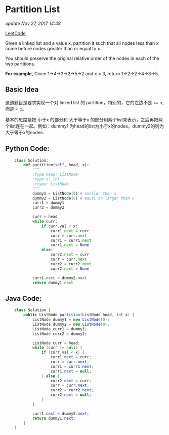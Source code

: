# Partition List

_update Nov 27, 2017 14:48_

[LeetCode](https://leetcode.com/problems/partition-list/description/)

Given a linked list and a value x, partition it such that all nodes less than x come before nodes greater than or equal to x.

You should preserve the original relative order of the nodes in each of the two partitions.

**For example,** Given 1-&gt;4-&gt;3-&gt;2-&gt;5-&gt;2 and x = 3, return 1-&gt;2-&gt;2-&gt;4-&gt;3-&gt;5.

## Basic Idea

这道题目是要求实现一个对 linked list 的 partition，特别的，它的左边不是 `<= x`, 而是 `< x`。

基本的思路是把 小于x 的部分和 大于等于x 的部分用两个list来表示，之后再把两个list连在一起。例如：dummy1 为head的list为小于x的nodes，dummy2的则为大于等于x的nodes.

## Python Code:

```python
    class Solution:
        def partition(self, head, x):
            """
            :type head: ListNode
            :type x: int
            :rtype: ListNode
            """
            dummy1 = ListNode(0) # smaller than x
            dummy2 = ListNode(0) # equal or larger than x
            curr1 = dummy1
            curr2 = dummy2

            curr = head
            while curr:
                if curr.val < x:
                    curr1.next = curr
                    curr = curr.next
                    curr1 = curr1.next
                    curr1.next = None
                else:
                    curr2.next = curr
                    curr = curr.next
                    curr2 = curr2.next
                    curr2.next = None

            curr1.next = dummy2.next
            return dummy1.next
```

## Java Code:

```java
    class Solution {
        public ListNode partition(ListNode head, int x) {
            ListNode dummy1 = new ListNode(0);
            ListNode dummy2 = new ListNode(0);
            ListNode curr1 = dummy1;
            ListNode curr2 = dummy2;

            ListNode curr = head;
            while (curr != null) {
                if (curr.val < x) {
                    curr1.next = curr;
                    curr = curr.next;
                    curr1 = curr1.next;
                    curr1.next = null;
                } else {
                    curr2.next = curr;
                    curr = curr.next;
                    curr2 = curr2.next;
                    curr2.next = null;
                }
            }

            curr1.next = dummy2.next;
            return dummy1.next;
        }
    }
```

